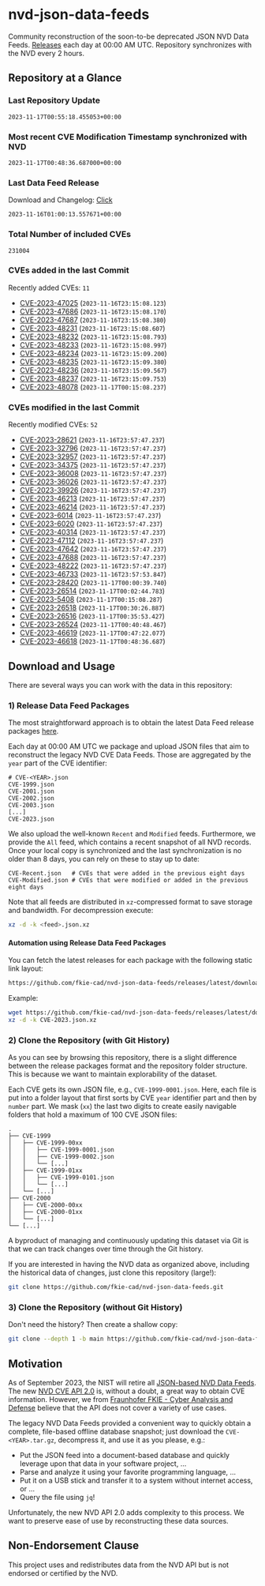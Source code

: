 # nvd-json-data-feeds

Community reconstruction of the soon-to-be deprecated JSON NVD Data Feeds. 
[Releases](https://github.com/fkie-cad/nvd-json-data-feeds/releases/latest) each day at 00:00 AM UTC.
Repository synchronizes with the NVD every 2 hours.

## Repository at a Glance

### Last Repository Update

```plain
2023-11-17T00:55:18.455053+00:00
```

### Most recent CVE Modification Timestamp synchronized with NVD

```plain
2023-11-17T00:48:36.687000+00:00
```

### Last Data Feed Release

Download and Changelog: [Click](https://github.com/fkie-cad/nvd-json-data-feeds/releases/latest)

```plain
2023-11-16T01:00:13.557671+00:00
```

### Total Number of included CVEs

```plain
231004
```

### CVEs added in the last Commit

Recently added CVEs: `11`

* [CVE-2023-47025](CVE-2023/CVE-2023-470xx/CVE-2023-47025.json) (`2023-11-16T23:15:08.123`)
* [CVE-2023-47686](CVE-2023/CVE-2023-476xx/CVE-2023-47686.json) (`2023-11-16T23:15:08.170`)
* [CVE-2023-47687](CVE-2023/CVE-2023-476xx/CVE-2023-47687.json) (`2023-11-16T23:15:08.380`)
* [CVE-2023-48231](CVE-2023/CVE-2023-482xx/CVE-2023-48231.json) (`2023-11-16T23:15:08.607`)
* [CVE-2023-48232](CVE-2023/CVE-2023-482xx/CVE-2023-48232.json) (`2023-11-16T23:15:08.793`)
* [CVE-2023-48233](CVE-2023/CVE-2023-482xx/CVE-2023-48233.json) (`2023-11-16T23:15:08.997`)
* [CVE-2023-48234](CVE-2023/CVE-2023-482xx/CVE-2023-48234.json) (`2023-11-16T23:15:09.200`)
* [CVE-2023-48235](CVE-2023/CVE-2023-482xx/CVE-2023-48235.json) (`2023-11-16T23:15:09.380`)
* [CVE-2023-48236](CVE-2023/CVE-2023-482xx/CVE-2023-48236.json) (`2023-11-16T23:15:09.567`)
* [CVE-2023-48237](CVE-2023/CVE-2023-482xx/CVE-2023-48237.json) (`2023-11-16T23:15:09.753`)
* [CVE-2023-48078](CVE-2023/CVE-2023-480xx/CVE-2023-48078.json) (`2023-11-17T00:15:08.237`)


### CVEs modified in the last Commit

Recently modified CVEs: `52`

* [CVE-2023-28621](CVE-2023/CVE-2023-286xx/CVE-2023-28621.json) (`2023-11-16T23:57:47.237`)
* [CVE-2023-32796](CVE-2023/CVE-2023-327xx/CVE-2023-32796.json) (`2023-11-16T23:57:47.237`)
* [CVE-2023-32957](CVE-2023/CVE-2023-329xx/CVE-2023-32957.json) (`2023-11-16T23:57:47.237`)
* [CVE-2023-34375](CVE-2023/CVE-2023-343xx/CVE-2023-34375.json) (`2023-11-16T23:57:47.237`)
* [CVE-2023-36008](CVE-2023/CVE-2023-360xx/CVE-2023-36008.json) (`2023-11-16T23:57:47.237`)
* [CVE-2023-36026](CVE-2023/CVE-2023-360xx/CVE-2023-36026.json) (`2023-11-16T23:57:47.237`)
* [CVE-2023-39926](CVE-2023/CVE-2023-399xx/CVE-2023-39926.json) (`2023-11-16T23:57:47.237`)
* [CVE-2023-46213](CVE-2023/CVE-2023-462xx/CVE-2023-46213.json) (`2023-11-16T23:57:47.237`)
* [CVE-2023-46214](CVE-2023/CVE-2023-462xx/CVE-2023-46214.json) (`2023-11-16T23:57:47.237`)
* [CVE-2023-6014](CVE-2023/CVE-2023-60xx/CVE-2023-6014.json) (`2023-11-16T23:57:47.237`)
* [CVE-2023-6020](CVE-2023/CVE-2023-60xx/CVE-2023-6020.json) (`2023-11-16T23:57:47.237`)
* [CVE-2023-40314](CVE-2023/CVE-2023-403xx/CVE-2023-40314.json) (`2023-11-16T23:57:47.237`)
* [CVE-2023-47112](CVE-2023/CVE-2023-471xx/CVE-2023-47112.json) (`2023-11-16T23:57:47.237`)
* [CVE-2023-47642](CVE-2023/CVE-2023-476xx/CVE-2023-47642.json) (`2023-11-16T23:57:47.237`)
* [CVE-2023-47688](CVE-2023/CVE-2023-476xx/CVE-2023-47688.json) (`2023-11-16T23:57:47.237`)
* [CVE-2023-48222](CVE-2023/CVE-2023-482xx/CVE-2023-48222.json) (`2023-11-16T23:57:47.237`)
* [CVE-2023-46733](CVE-2023/CVE-2023-467xx/CVE-2023-46733.json) (`2023-11-16T23:57:53.847`)
* [CVE-2023-28420](CVE-2023/CVE-2023-284xx/CVE-2023-28420.json) (`2023-11-17T00:00:39.740`)
* [CVE-2023-26514](CVE-2023/CVE-2023-265xx/CVE-2023-26514.json) (`2023-11-17T00:02:44.783`)
* [CVE-2023-5408](CVE-2023/CVE-2023-54xx/CVE-2023-5408.json) (`2023-11-17T00:15:08.287`)
* [CVE-2023-26518](CVE-2023/CVE-2023-265xx/CVE-2023-26518.json) (`2023-11-17T00:30:26.887`)
* [CVE-2023-26516](CVE-2023/CVE-2023-265xx/CVE-2023-26516.json) (`2023-11-17T00:35:53.427`)
* [CVE-2023-26524](CVE-2023/CVE-2023-265xx/CVE-2023-26524.json) (`2023-11-17T00:40:48.467`)
* [CVE-2023-46619](CVE-2023/CVE-2023-466xx/CVE-2023-46619.json) (`2023-11-17T00:47:22.077`)
* [CVE-2023-46618](CVE-2023/CVE-2023-466xx/CVE-2023-46618.json) (`2023-11-17T00:48:36.687`)


## Download and Usage

There are several ways you can work with the data in this repository:

### 1) Release Data Feed Packages

The most straightforward approach is to obtain the latest Data Feed release packages [here](https://github.com/fkie-cad/nvd-json-data-feeds/releases/latest).

Each day at 00:00 AM UTC we package and upload JSON files that aim to reconstruct the legacy NVD CVE Data Feeds.
Those are aggregated by the `year` part of the CVE identifier:

```
# CVE-<YEAR>.json
CVE-1999.json
CVE-2001.json
CVE-2002.json
CVE-2003.json
[...]
CVE-2023.json
```

We also upload the well-known `Recent` and `Modified` feeds.
Furthermore, we provide the `All` feed, which contains a recent snapshot of all NVD records.
Once your local copy is synchronized and the last synchronization is no older than 8 days, you can rely on these to stay up to date:

```plain
CVE-Recent.json   # CVEs that were added in the previous eight days
CVE-Modified.json # CVEs that were modified or added in the previous eight days
```

Note that all feeds are distributed in `xz`-compressed format to save storage and bandwidth.
For decompression execute:

```sh
xz -d -k <feed>.json.xz
```


#### Automation using Release Data Feed Packages

You can fetch the latest releases for each package with the following static link layout:

```sh
https://github.com/fkie-cad/nvd-json-data-feeds/releases/latest/download/CVE-<YEAR>.json.xz
```

Example:

```sh
wget https://github.com/fkie-cad/nvd-json-data-feeds/releases/latest/download/CVE-2023.json.xz
xz -d -k CVE-2023.json.xz
```

### 2) Clone the Repository (with Git History)

As you can see by browsing this repository, there is a slight difference between the release packages format and the repository folder structure.
This is because we want to maintain explorability of the dataset.

Each CVE gets its own JSON file, e.g., `CVE-1999-0001.json`.
Here, each file is put into a folder layout that first sorts by CVE `year` identifier part and then by `number` part.
We mask (`xx`) the last two digits to create easily navigable folders that hold a maximum of 100 CVE JSON files:

```plain
.
├── CVE-1999
│   ├── CVE-1999-00xx
│   │   ├── CVE-1999-0001.json
│   │   ├── CVE-1999-0002.json
│   │   └── [...]
│   ├── CVE-1999-01xx
│   │   ├── CVE-1999-0101.json
│   │   └── [...]
│   └── [...]
├── CVE-2000
│   ├── CVE-2000-00xx
│   ├── CVE-2000-01xx
│   └── [...]
└── [...]
```

A byproduct of managing and continuously updating this dataset via Git is that we can track changes over time through the Git history.

If you are interested in having the NVD data as organized above, including the historical data of changes, just clone this repository (large!):

```sh
git clone https://github.com/fkie-cad/nvd-json-data-feeds.git
```

### 3) Clone the Repository (without Git History)

Don't need the history? Then create a shallow copy:

```sh
git clone --depth 1 -b main https://github.com/fkie-cad/nvd-json-data-feeds.git
```

## Motivation

As of September 2023, the NIST will retire all [JSON-based NVD Data Feeds](https://nvd.nist.gov/vuln/data-feeds#divRetirementBanner-1).
The new [NVD CVE API 2.0](https://nvd.nist.gov/developers/vulnerabilities) is, without a doubt, a great way to obtain CVE information.
However, we from [Fraunhofer FKIE - Cyber Analysis and Defense](https://www.fkie.fraunhofer.de/en/departments/cad.html) believe that the API does not cover a variety of use cases.

The legacy NVD Data Feeds provided a convenient way to quickly obtain a complete, file-based offline database snapshot; just download the `CVE-<YEAR>.tar.gz`, decompress it, and use it as you please, e.g.:

* Put the JSON feed into a document-based database and quickly leverage upon that data in your software project, ...
* Parse and analyze it using your favorite programming language, ...
* Put it on a USB stick and transfer it to a system without internet access, or ...
* Query the file using `jq`!

Unfortunately, the new NVD API 2.0 adds complexity to this process.
We want to preserve ease of use by reconstructing these data sources.

## Non-Endorsement Clause

This project uses and redistributes data from the NVD API but is not endorsed or certified by the NVD.